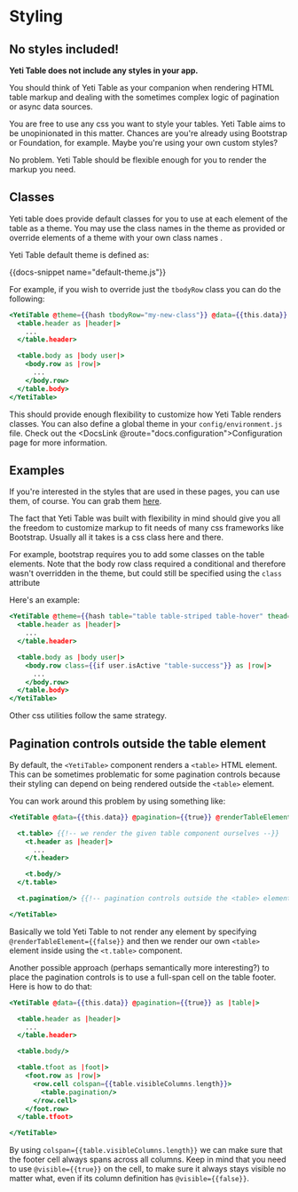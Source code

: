 # Styling

## No styles included!

**Yeti Table does not include any styles in your app.**

You should think of Yeti Table as your companion when rendering HTML table markup and
dealing with the sometimes complex logic of pagination or async data sources.

You are free to use any css you want to style your tables. Yeti Table aims to be
unopinionated in this matter. Chances are you're already using Bootstrap or Foundation, for example.
Maybe you're using your own custom styles?

No problem. Yeti Table should be flexible enough for you to render the markup you need.

## Classes

Yeti table does provide default classes for you to use at each element of the table as a theme. 
You may use the class names in the theme as provided or override elements of a theme with your 
own class names .

Yeti Table default theme is defined as:

{{docs-snippet name="default-theme.js"}}

For example, if you wish to override just the `tbodyRow` class you can do the following:

```hbs
<YetiTable @theme={{hash tbodyRow="my-new-class"}} @data={{this.data}} @pagination={{true}} as |table|>
  <table.header as |header|>
    ...
  </table.header>

  <table.body as |body user|>
    <body.row as |row|>
      ...
    </body.row>
  </table.body>
</YetiTable>
```

This should provide enough flexibility to customize how Yeti Table renders classes.
You can also define a global theme in your `config/environment.js` file. Check out the 
<DocsLink @route="docs.configuration">Configuration</DocsLink> page for more information.

## Examples

If you're interested in the styles that are used in these pages, you can use them, of course.
You can grab them [here](https://github.com/miguelcobain/ember-yeti-table/blob/master/tests/dummy/app/styles/material.scss).

The fact that Yeti Table was built with flexibility in mind should give you all the freedom
to customize markup to fit needs of many css frameworks like Bootstrap. Usually all it takes is a css class
here and there.

For example, bootstrap requires you to add some classes on the table elements. Note that the body row class
required a conditional and therefore wasn't overridden in the theme, but could still be specified 
using the `class` attribute 

Here's an example:

```hbs
<YetiTable @theme={{hash table="table table-striped table-hover" thead="thead-dark"}} @data={{this.data}} @pagination={{true}} as |table|>
  <table.header as |header|>
    ...
  </table.header>

  <table.body as |body user|>
    <body.row class={{if user.isActive "table-success"}} as |row|>
      ...
    </body.row>
  </table.body>
</YetiTable>
```

Other css utilities follow the same strategy.

## Pagination controls outside the table element

By default, the `<YetiTable>` component renders a `<table>` HTML element. This can be sometimes
problematic for some pagination controls because their styling can depend on being rendered
outside the `<table>` element.

You can work around this problem by using something like:

```hbs
<YetiTable @data={{this.data}} @pagination={{true}} @renderTableElement={{false}} as |t|>

  <t.table> {{!-- we render the given table component ourselves --}}
    <t.header as |header|>
      ...
    </t.header>

    <t.body/>
  </t.table>

  <t.pagination/> {{!-- pagination controls outside the <table> element --}}

</YetiTable>
```

Basically we told Yeti Table to not render any element by specifying `@renderTableElement={{false}}`
and then we render our own `<table>` element inside using the `<t.table>` component.

Another possible approach (perhaps semantically more interesting?) to place
the pagination controls is to use a full-span cell on the table footer.
Here is how to do that:

```hbs
<YetiTable @data={{this.data}} @pagination={{true}} as |table|>

  <table.header as |header|>
    ...
  </table.header>

  <table.body/>

  <table.tfoot as |foot|>
    <foot.row as |row|>
      <row.cell colspan={{table.visibleColumns.length}}>
        <table.pagination/>
      </row.cell>
    </foot.row>
  </table.tfoot>

</YetiTable>
```

By using `colspan={{table.visibleColumns.length}}` we can make sure that the footer cell always spans across
all columns. Keep in mind that you need to use `@visible={{true}}` on the cell, to make sure it always stays visible
no matter what, even if its column definition has `@visible={{false}}`.
